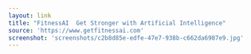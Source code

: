 ```yaml
---
layout: link
title: "FitnessAI  Get Stronger with Artificial Intelligence"
source: 'https://www.getfitnessai.com'
screenshot: 'screenshots/c2b8d85e-edfe-47e7-938b-c662da6987e9.jpg'
---
```


